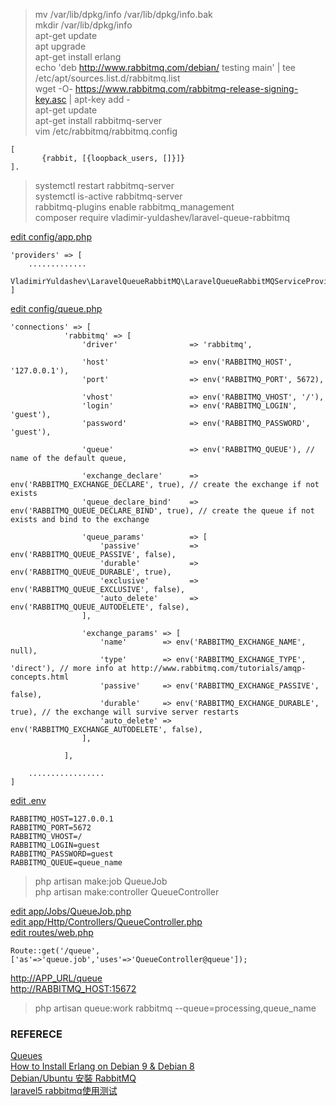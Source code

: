 >mv /var/lib/dpkg/info /var/lib/dpkg/info.bak<br>
>mkdir /var/lib/dpkg/info<br>
>apt-get update<br>
>apt upgrade<br>
>apt-get install erlang<br>
>echo 'deb http://www.rabbitmq.com/debian/ testing main' | tee /etc/apt/sources.list.d/rabbitmq.list<br>
>wget -O- https://www.rabbitmq.com/rabbitmq-release-signing-key.asc | apt-key add -<br>
>apt-get update<br>
>apt-get install rabbitmq-server<br>
>vim /etc/rabbitmq/rabbitmq.config<br>

    [
           {rabbit, [{loopback_users, []}]}
    ].

>systemctl restart rabbitmq-server<br>
>systemctl is-active rabbitmq-server<br>
>rabbitmq-plugins enable rabbitmq_management<br>
>composer require vladimir-yuldashev/laravel-queue-rabbitmq<br>

[edit config/app.php](https://github.com/mingburnu/MQ/blob/master/config/app.php)<br>

    'providers' => [
        .............
        VladimirYuldashev\LaravelQueueRabbitMQ\LaravelQueueRabbitMQServiceProvider::class,       
    ]

[edit config/queue.php](https://github.com/mingburnu/MQ/blob/master/config/queue.php)<br>

    'connections' => [
                'rabbitmq' => [
                    'driver'                => 'rabbitmq',
        
                    'host'                  => env('RABBITMQ_HOST', '127.0.0.1'),
                    'port'                  => env('RABBITMQ_PORT', 5672),
        
                    'vhost'                 => env('RABBITMQ_VHOST', '/'),
                    'login'                 => env('RABBITMQ_LOGIN', 'guest'),
                    'password'              => env('RABBITMQ_PASSWORD', 'guest'),
        
                    'queue'                 => env('RABBITMQ_QUEUE'), // name of the default queue,
        
                    'exchange_declare'      => env('RABBITMQ_EXCHANGE_DECLARE', true), // create the exchange if not exists
                    'queue_declare_bind'    => env('RABBITMQ_QUEUE_DECLARE_BIND', true), // create the queue if not exists and bind to the exchange
        
                    'queue_params'          => [
                        'passive'           => env('RABBITMQ_QUEUE_PASSIVE', false),
                        'durable'           => env('RABBITMQ_QUEUE_DURABLE', true),
                        'exclusive'         => env('RABBITMQ_QUEUE_EXCLUSIVE', false),
                        'auto_delete'       => env('RABBITMQ_QUEUE_AUTODELETE', false),
                    ],
        
                    'exchange_params' => [
                        'name'        => env('RABBITMQ_EXCHANGE_NAME', null),
                        'type'        => env('RABBITMQ_EXCHANGE_TYPE', 'direct'), // more info at http://www.rabbitmq.com/tutorials/amqp-concepts.html
                        'passive'     => env('RABBITMQ_EXCHANGE_PASSIVE', false),
                        'durable'     => env('RABBITMQ_EXCHANGE_DURABLE', true), // the exchange will survive server restarts
                        'auto_delete' => env('RABBITMQ_EXCHANGE_AUTODELETE', false),
                    ],
        
                ],
        
        .................    
    ]

[edit .env](https://github.com/mingburnu/MQ/blob/master/.env)

    RABBITMQ_HOST=127.0.0.1
    RABBITMQ_PORT=5672
    RABBITMQ_VHOST=/
    RABBITMQ_LOGIN=guest
    RABBITMQ_PASSWORD=guest
    RABBITMQ_QUEUE=queue_name

>php artisan make:job QueueJob<br>
>php artisan make:controller QueueController<br>

[edit app/Jobs/QueueJob.php](https://github.com/mingburnu/MQ/blob/master/app/Jobs/QueueJob.php)<br>
[edit app/Http/Controllers/QueueController.php](https://github.com/mingburnu/MQ/blob/master/app/Http/Controllers/QueueController.php)<br>
[edit routes/web.php](https://github.com/mingburnu/MQ/blob/master/routes/web.php)<br>

    Route::get('/queue',['as'=>'queue.job','uses'=>'QueueController@queue']);

[http://APP_URL/queue](http://APP_URL/queue)<br>
[http://RABBITMQ_HOST:15672](http://RABBITMQ_HOST:15672)<br>
>php artisan queue:work rabbitmq --queue=processing,queue_name<br>

### REFERECE
[Queues](https://laravel.com/docs/5.4/queues)<br>
[How to Install Erlang on Debian 9 & Debian 8](https://tecadmin.net/install-erlang-debian/)<br>
[Debian/Ubuntu 安裝 RabbitMQ](https://andyyou.github.io/2017/09/07/rabbitmq-ubuntu/)<br>
[laravel5 rabbitmq使用测试](https://www.phpsong.com/3163.html)<br>
